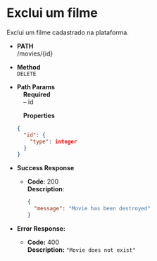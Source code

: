 # Exclui um filme

Exclui um filme cadastrado na plataforma.

- **PATH** <br />
  /movies/{id}

- **Method** <br />
  `DELETE`

- **Path Params** <br />
  &emsp;**Required** <br />
  &emsp;&ndash; id

  &emsp;**Properties**

  ```json
  {
    "id": {
      "type": integer
    }
  }
  ```

- **Success Response**

  - **Code**: 200 <br />
    **Description**:
    ```json
    {
      "message": "Movie has been destroyed"
    }
    ```

- **Error Response:**

  - **Code:** 400 <br />
    **Description:** `"Movie does not exist"`
